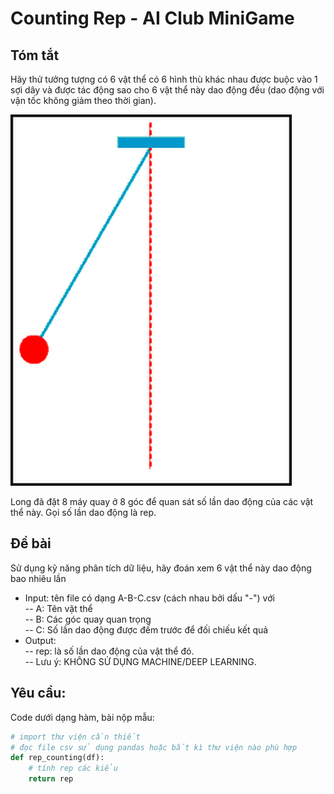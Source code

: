 # Counting Rep - AI Club MiniGame
## Tóm tắt
Hãy thử tưởng tượng có 6 vật thể có 6 hình thù khác nhau được buộc vào 1 sợi dây và được tác động sao cho 6 vật thể này dao động đều (dao động với vận tốc không giảm theo thời gian).

![Animation](animation.gif)

Long đã đặt 8 máy quay ở 8 góc để quan sát số lần dao động của các vật thể này. Gọi số lần dao động là rep.

## Đề bài
Sử dụng kỹ năng phân tích dữ liệu, hãy đoán xem 6 vật thể này dao động bao nhiêu lần
- Input: tên file có dạng A-B-C.csv (cách nhau bởi dấu "-") với \
-- A: Tên vật thể \
-- B: Các góc quay quan trọng \
-- C: Số lần dao động được đếm trước để đối chiếu kết quả
- Output: \
-- rep: là số lần dao động của vật thể đó. \
-- Lưu ý: KHÔNG SỬ DỤNG MACHINE/DEEP LEARNING.

## Yêu cầu:
Code dưới dạng hàm, bài nộp mẫu:
```python
# import thư viện cần thiết
# đọc file csv sử dụng pandas hoặc bất kì thư viện nào phù hợp
def rep_counting(df):
    # tính rep các kiểu
    return rep
```
